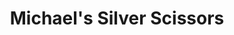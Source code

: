 ---
title: "Michael's Silver Scissors"
url: /state-college/michaels-silver-scissors/
shop: Friseur
---